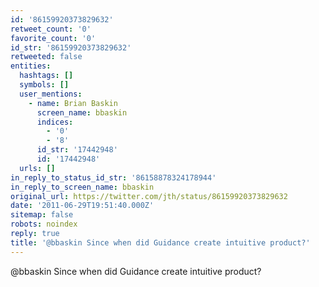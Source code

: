 ```yaml
---
id: '86159920373829632'
retweet_count: '0'
favorite_count: '0'
id_str: '86159920373829632'
retweeted: false
entities:
  hashtags: []
  symbols: []
  user_mentions:
    - name: Brian Baskin
      screen_name: bbaskin
      indices:
        - '0'
        - '8'
      id_str: '17442948'
      id: '17442948'
  urls: []
in_reply_to_status_id_str: '86158878324178944'
in_reply_to_screen_name: bbaskin
original_url: https://twitter.com/jth/status/86159920373829632
date: '2011-06-29T19:51:40.000Z'
sitemap: false
robots: noindex
reply: true
title: '@bbaskin Since when did Guidance create intuitive product?'
---
```


@bbaskin Since when did Guidance create intuitive product?